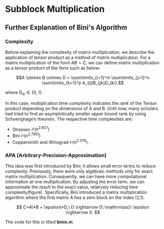# Subblock Multiplication

## Further Explanation of Bini's Algorithm 
### Complexity

Before explaining the complexity of matrix multiplication, we describe the application of tensor product as a method of matrix multiplication. For a matrix multiplication of the form $AB=C$, we can define matrix multiplication as a tensor product of the form such as below:

$$A \otimes B \otimes D = \sum\limits_{i=1}^m \sum\limits_{j=1}^n \sum\limits_{k=1}^p A_{ij}B_{jk}D_{ki}.$$

where $D_{ki} \in \{0,1\}$.

In this case, multiplication time complexity indicates the rank of the Tensor product depending on the dimensions of A and B. Until now, many scholars had tried to find an asymptotically  smaller upper bound rank by using Schoenghage’s theorem. The respective time complexities are:
 - Strassen $\mathcal{O}(n^{2.807})$
 - Bini $\mathcal{O}(n^{2.7951})$
 - Coppersmith and Winograd $\mathcal{O}(n^{2.376})$ .


### APA (Arbitrary-Precision-Approximation)
This idea was first introduced by Bini; it allows small error terms to reduce complexity. Previously, there were only algebraic methods only for exact matrix multiplication. Consequently, we can have more computational information at one multiplication. By adjusting the error term, we can approximate the result to the exact value, relatively reducing time complexity(figure). Specifically, Bini introduced a matrix multiplication algorithm where the first matrix A has a zero block on the index (2,1). 

$$ C=A\*B + \epsilon\*D,\ D \rightarrow 0\ \mathrm{as}\ \epsilon \rightarrow 0. $$

The code for this is titled **binio.m**.

